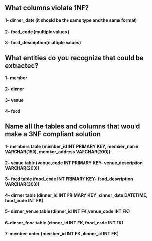 ## What columns violate 1NF?

#### 1- dinner_date (it should be the same type and the same format)

#### 2- food_code (multiple values )

#### 3- food_description(multiple values)

## What entities do you recognize that could be extracted?

#### 1- member

#### 2- dinner

#### 3- venue

#### 4- food

## Name all the tables and columns that would make a 3NF compliant solution

#### 1- members table (member_id INT PRIMARY KEY, member_name VARCHAR(150), member_address VARCHAR(200))

#### 2- venue table (venue_code INT PRIMARY KEY- venue_description VARCHAR(200))

#### 3- food table (food_code INT PRIMARY KEY- food_description VARCHAR(300))

#### 4- dinner table (dinner_id INT PRIMARY KEY ,dinner_date DATETIME, food_code INT FK)

#### 5- dinner_venue table (dinner_id INT FK,venue_code INT FK)

#### 6-dinner_food table (dinner_id INT FK, food_code INT FK)

#### 7-member-order (member_id INT FK, dinner_id INT FK)
